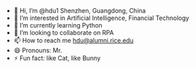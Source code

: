 - 👋 Hi, I’m @hdu1 Shenzhen, Guangdong, China
- 👀 I’m interested in Artificial Intelligence, Financial Technology
- 🌱 I’m currently learning Python
- 💞️ I’m looking to collaborate on RPA
- 📫 How to reach me hdu@alumni.rice.edu
- 😄 Pronouns: Mr.
- ⚡ Fun fact: like Cat, like Bunny

<!---
hdu0/hdu0 is a ✨ special ✨ repository because its `README.md` (this file) appears on your GitHub profile.
You can click the Preview link to take a look at your changes.
--->
